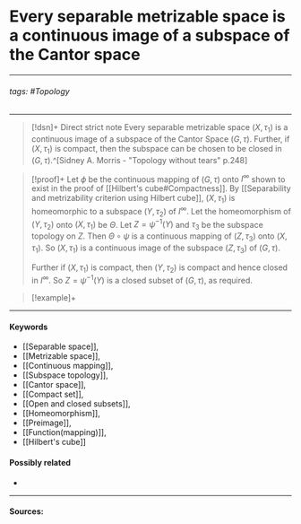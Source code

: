 # Every separable metrizable space is a continuous image of a subspace of the Cantor space
***
###### tags: #Topology 
***
>[!dsn]+ Direct strict note
>Every separable metrizable space $(X,\tau_{1})$ is a continuous image of a subspace of the Cantor Space $(G,\tau)$. Further, if $(X,\tau_{1})$ is compact, then the subspace can be chosen to be closed in $(G,\tau)$.^[Sidney A. Morris - "Topology without tears" p.248]

>[!proof]+
>Let $\phi$ be the continuous mapping of $(G,\tau)$ onto $I^{\infty}$ shown to exist in the proof of [[Hilbert's cube#Compactness]]. By [[Separability and metrizability criterion using Hilbert cube]], $(X,\tau_{1})$ is homeomorphic to a subspace $(Y,\tau_{2})$ of $I^{\infty}$. Let the homeomorphism of $(Y,\tau_{2})$ onto $(X,\tau_{1})$ be $\Theta$. Let $Z=\psi^{-1}(Y)$ and $\tau_{3}$ be the subspace topology on $Z$. Then $\Theta\circ\psi$ is a continuous mapping of $(Z,\tau_{3})$ onto $(X,\tau_{1})$. So $(X,\tau_{1})$ is a continuous image of the subspace $(Z,\tau_{3})$ of $(G,\tau)$.
>
>Further if $(X,\tau_{1})$ is compact, then $(Y,\tau_{2})$ is compact and hence closed in $I^{\infty}$. So $Z=\psi^{-1}(Y)$ is a closed subset of $(G,\tau)$, as required.

>[!example]+ 
>
***
#### Keywords
- [[Separable space]],
- [[Metrizable space]],
- [[Continuous mapping]],
- [[Subspace topology]],
- [[Cantor space]],
- [[Compact set]],
- [[Open and closed subsets]],
- [[Homeomorphism]],
- [[Preimage]],
- [[Function(mapping)]],
- [[Hilbert's cube]]
#### Possibly related
- 
***
#### Sources: